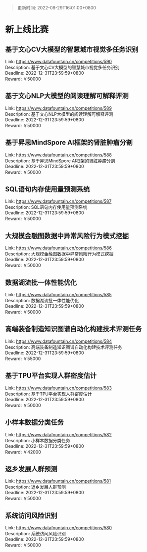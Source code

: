 > 更新时间: 2022-08-29T16:01:00+0800 

# 新上线比赛


## 基于文心CV大模型的智慧城市视觉多任务识别
Link: https://www.datafountain.cn/competitions/590  
Description: 基于文心CV大模型的智慧城市视觉多任务识别  
Deadline: 2022-12-31T23:59:59+0800  
Reward: ￥50000  

## 基于文心NLP大模型的阅读理解可解释评测
Link: https://www.datafountain.cn/competitions/589  
Description: 基于文心NLP大模型的阅读理解可解释评测  
Deadline: 2022-12-31T23:59:59+0800  
Reward: ￥50000  

## 基于昇思MindSpore AI框架的肾脏肿瘤分割
Link: https://www.datafountain.cn/competitions/588  
Description: 基于昇思MindSpore AI框架的肾脏肿瘤分割  
Deadline: 2022-12-31T23:59:59+0800  
Reward: ￥50000  

## SQL语句内存使用量预测系统
Link: https://www.datafountain.cn/competitions/587  
Description: SQL语句内存使用量预测系统  
Deadline: 2022-12-31T23:59:59+0800  
Reward: ￥50000  

## 大规模金融图数据中异常风险行为模式挖掘
Link: https://www.datafountain.cn/competitions/586  
Description: 大规模金融图数据中异常风险行为模式挖掘  
Deadline: 2022-12-31T23:59:59+0800  
Reward: ￥50000  

## 数据湖流批一体性能优化
Link: https://www.datafountain.cn/competitions/585  
Description: 数据湖流批一体性能优化  
Deadline: 2022-12-31T23:59:59+0800  
Reward: ￥50000  

## 高端装备制造知识图谱自动化构建技术评测任务
Link: https://www.datafountain.cn/competitions/584  
Description: 高端装备制造知识图谱自动化构建技术评测任务  
Deadline: 2022-12-31T23:59:59+0800  
Reward: ￥55000  

## 基于TPU平台实现人群密度估计
Link: https://www.datafountain.cn/competitions/583  
Description: 基于TPU平台实现人群密度估计  
Deadline: 2022-12-31T23:59:59+0800  
Reward: ￥50000  

## 小样本数据分类任务
Link: https://www.datafountain.cn/competitions/582  
Description: 小样本数据分类任务  
Deadline: 2022-12-31T23:59:59+0800  
Reward: ￥42000  

## 返乡发展人群预测
Link: https://www.datafountain.cn/competitions/581  
Description: 返乡发展人群预测  
Deadline: 2022-12-31T23:59:59+0800  
Reward: ￥50000  

## 系统访问风险识别
Link: https://www.datafountain.cn/competitions/580  
Description: 系统访问风险识别  
Deadline: 2022-12-31T23:59:59+0800  
Reward: ￥50000  

